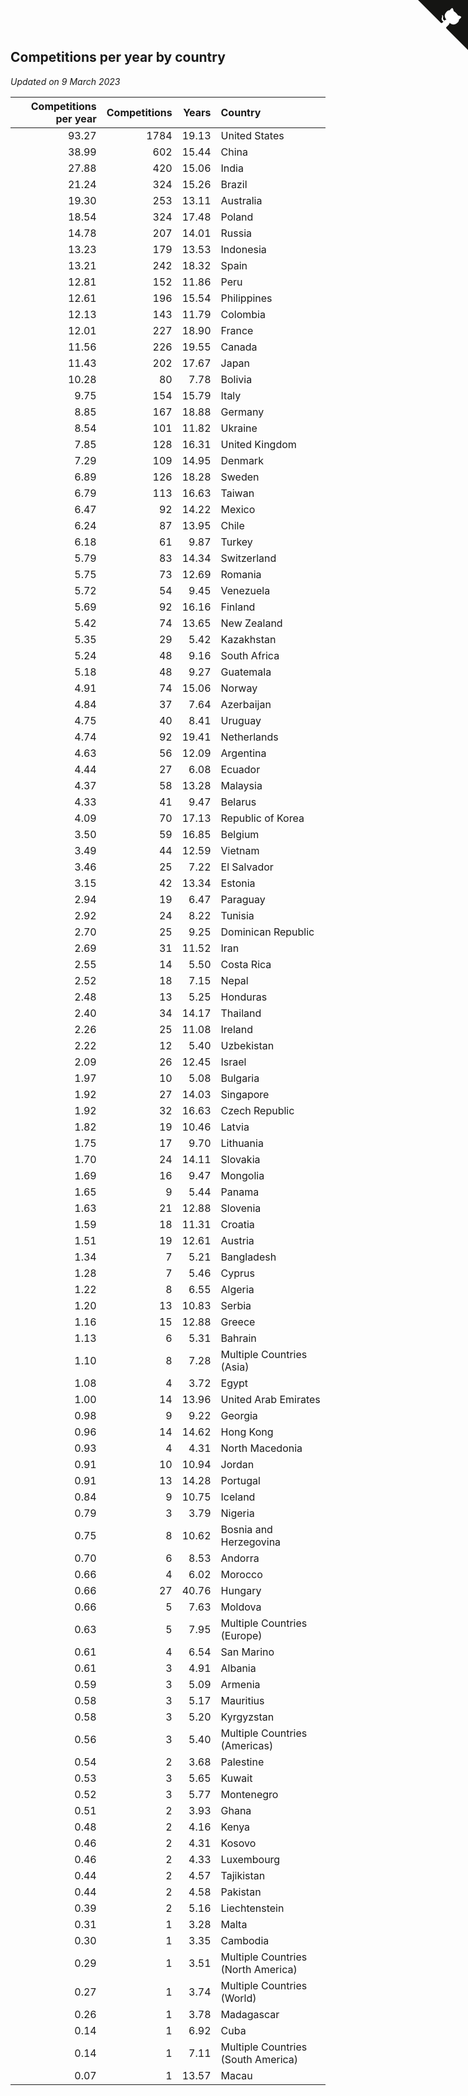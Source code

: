 ## Competitions per year by country

*Updated on  9 March 2023*

| Competitions per year | Competitions | Years | Country |
| ---: | ---: | ---: | :--- |
| 93.27 | 1784 | 19.13 | United States |
| 38.99 | 602 | 15.44 | China |
| 27.88 | 420 | 15.06 | India |
| 21.24 | 324 | 15.26 | Brazil |
| 19.30 | 253 | 13.11 | Australia |
| 18.54 | 324 | 17.48 | Poland |
| 14.78 | 207 | 14.01 | Russia |
| 13.23 | 179 | 13.53 | Indonesia |
| 13.21 | 242 | 18.32 | Spain |
| 12.81 | 152 | 11.86 | Peru |
| 12.61 | 196 | 15.54 | Philippines |
| 12.13 | 143 | 11.79 | Colombia |
| 12.01 | 227 | 18.90 | France |
| 11.56 | 226 | 19.55 | Canada |
| 11.43 | 202 | 17.67 | Japan |
| 10.28 | 80 | 7.78 | Bolivia |
| 9.75 | 154 | 15.79 | Italy |
| 8.85 | 167 | 18.88 | Germany |
| 8.54 | 101 | 11.82 | Ukraine |
| 7.85 | 128 | 16.31 | United Kingdom |
| 7.29 | 109 | 14.95 | Denmark |
| 6.89 | 126 | 18.28 | Sweden |
| 6.79 | 113 | 16.63 | Taiwan |
| 6.47 | 92 | 14.22 | Mexico |
| 6.24 | 87 | 13.95 | Chile |
| 6.18 | 61 | 9.87 | Turkey |
| 5.79 | 83 | 14.34 | Switzerland |
| 5.75 | 73 | 12.69 | Romania |
| 5.72 | 54 | 9.45 | Venezuela |
| 5.69 | 92 | 16.16 | Finland |
| 5.42 | 74 | 13.65 | New Zealand |
| 5.35 | 29 | 5.42 | Kazakhstan |
| 5.24 | 48 | 9.16 | South Africa |
| 5.18 | 48 | 9.27 | Guatemala |
| 4.91 | 74 | 15.06 | Norway |
| 4.84 | 37 | 7.64 | Azerbaijan |
| 4.75 | 40 | 8.41 | Uruguay |
| 4.74 | 92 | 19.41 | Netherlands |
| 4.63 | 56 | 12.09 | Argentina |
| 4.44 | 27 | 6.08 | Ecuador |
| 4.37 | 58 | 13.28 | Malaysia |
| 4.33 | 41 | 9.47 | Belarus |
| 4.09 | 70 | 17.13 | Republic of Korea |
| 3.50 | 59 | 16.85 | Belgium |
| 3.49 | 44 | 12.59 | Vietnam |
| 3.46 | 25 | 7.22 | El Salvador |
| 3.15 | 42 | 13.34 | Estonia |
| 2.94 | 19 | 6.47 | Paraguay |
| 2.92 | 24 | 8.22 | Tunisia |
| 2.70 | 25 | 9.25 | Dominican Republic |
| 2.69 | 31 | 11.52 | Iran |
| 2.55 | 14 | 5.50 | Costa Rica |
| 2.52 | 18 | 7.15 | Nepal |
| 2.48 | 13 | 5.25 | Honduras |
| 2.40 | 34 | 14.17 | Thailand |
| 2.26 | 25 | 11.08 | Ireland |
| 2.22 | 12 | 5.40 | Uzbekistan |
| 2.09 | 26 | 12.45 | Israel |
| 1.97 | 10 | 5.08 | Bulgaria |
| 1.92 | 27 | 14.03 | Singapore |
| 1.92 | 32 | 16.63 | Czech Republic |
| 1.82 | 19 | 10.46 | Latvia |
| 1.75 | 17 | 9.70 | Lithuania |
| 1.70 | 24 | 14.11 | Slovakia |
| 1.69 | 16 | 9.47 | Mongolia |
| 1.65 | 9 | 5.44 | Panama |
| 1.63 | 21 | 12.88 | Slovenia |
| 1.59 | 18 | 11.31 | Croatia |
| 1.51 | 19 | 12.61 | Austria |
| 1.34 | 7 | 5.21 | Bangladesh |
| 1.28 | 7 | 5.46 | Cyprus |
| 1.22 | 8 | 6.55 | Algeria |
| 1.20 | 13 | 10.83 | Serbia |
| 1.16 | 15 | 12.88 | Greece |
| 1.13 | 6 | 5.31 | Bahrain |
| 1.10 | 8 | 7.28 | Multiple Countries (Asia) |
| 1.08 | 4 | 3.72 | Egypt |
| 1.00 | 14 | 13.96 | United Arab Emirates |
| 0.98 | 9 | 9.22 | Georgia |
| 0.96 | 14 | 14.62 | Hong Kong |
| 0.93 | 4 | 4.31 | North Macedonia |
| 0.91 | 10 | 10.94 | Jordan |
| 0.91 | 13 | 14.28 | Portugal |
| 0.84 | 9 | 10.75 | Iceland |
| 0.79 | 3 | 3.79 | Nigeria |
| 0.75 | 8 | 10.62 | Bosnia and Herzegovina |
| 0.70 | 6 | 8.53 | Andorra |
| 0.66 | 4 | 6.02 | Morocco |
| 0.66 | 27 | 40.76 | Hungary |
| 0.66 | 5 | 7.63 | Moldova |
| 0.63 | 5 | 7.95 | Multiple Countries (Europe) |
| 0.61 | 4 | 6.54 | San Marino |
| 0.61 | 3 | 4.91 | Albania |
| 0.59 | 3 | 5.09 | Armenia |
| 0.58 | 3 | 5.17 | Mauritius |
| 0.58 | 3 | 5.20 | Kyrgyzstan |
| 0.56 | 3 | 5.40 | Multiple Countries (Americas) |
| 0.54 | 2 | 3.68 | Palestine |
| 0.53 | 3 | 5.65 | Kuwait |
| 0.52 | 3 | 5.77 | Montenegro |
| 0.51 | 2 | 3.93 | Ghana |
| 0.48 | 2 | 4.16 | Kenya |
| 0.46 | 2 | 4.31 | Kosovo |
| 0.46 | 2 | 4.33 | Luxembourg |
| 0.44 | 2 | 4.57 | Tajikistan |
| 0.44 | 2 | 4.58 | Pakistan |
| 0.39 | 2 | 5.16 | Liechtenstein |
| 0.31 | 1 | 3.28 | Malta |
| 0.30 | 1 | 3.35 | Cambodia |
| 0.29 | 1 | 3.51 | Multiple Countries (North America) |
| 0.27 | 1 | 3.74 | Multiple Countries (World) |
| 0.26 | 1 | 3.78 | Madagascar |
| 0.14 | 1 | 6.92 | Cuba |
| 0.14 | 1 | 7.11 | Multiple Countries (South America) |
| 0.07 | 1 | 13.57 | Macau |


<a href="https://github.com/JustinTimeCuber/wca_statistics" class="github-corner" aria-label="View source on Github"><svg width="80" height="80" viewBox="0 0 250 250" style="fill:#151513; color:#fff; position: absolute; top: 0; border: 0; right: 0;" aria-hidden="true"><path d="M0,0 L115,115 L130,115 L142,142 L250,250 L250,0 Z"></path><path d="M128.3,109.0 C113.8,99.7 119.0,89.6 119.0,89.6 C122.0,82.7 120.5,78.6 120.5,78.6 C119.2,72.0 123.4,76.3 123.4,76.3 C127.3,80.9 125.5,87.3 125.5,87.3 C122.9,97.6 130.6,101.9 134.4,103.2" fill="currentColor" style="transform-origin: 130px 106px;" class="octo-arm"></path><path d="M115.0,115.0 C114.9,115.1 118.7,116.5 119.8,115.4 L133.7,101.6 C136.9,99.2 139.9,98.4 142.2,98.6 C133.8,88.0 127.5,74.4 143.8,58.0 C148.5,53.4 154.0,51.2 159.7,51.0 C160.3,49.4 163.2,43.6 171.4,40.1 C171.4,40.1 176.1,42.5 178.8,56.2 C183.1,58.6 187.2,61.8 190.9,65.4 C194.5,69.0 197.7,73.2 200.1,77.6 C213.8,80.2 216.3,84.9 216.3,84.9 C212.7,93.1 206.9,96.0 205.4,96.6 C205.1,102.4 203.0,107.8 198.3,112.5 C181.9,128.9 168.3,122.5 157.7,114.1 C157.9,116.9 156.7,120.9 152.7,124.9 L141.0,136.5 C139.8,137.7 141.6,141.9 141.8,141.8 Z" fill="currentColor" class="octo-body"></path></svg></a><style>.github-corner:hover .octo-arm{animation:octocat-wave 560ms ease-in-out}@keyframes octocat-wave{0%,100%{transform:rotate(0)}20%,60%{transform:rotate(-25deg)}40%,80%{transform:rotate(10deg)}}@media (max-width:500px){.github-corner:hover .octo-arm{animation:none}.github-corner .octo-arm{animation:octocat-wave 560ms ease-in-out}}</style>
